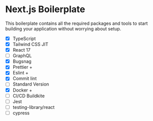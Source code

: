 # Next.js Boilerplate

This boilerplate contains all the required packages and tools to start building your application without worrying about setup.

- [x] TypeScript
- [x] Tailwind CSS JIT
- [x] React 17
- [ ] GraphQL
- [x] Bugsnag
- [x] Prettier +
- [x] Eslint +
- [x] Commit lint
- [ ] Standard Version
- [x] Docker +
- [ ] CI/CD Buildkite
- [ ] Jest
- [ ] testing-library/react
- [ ] cypress
